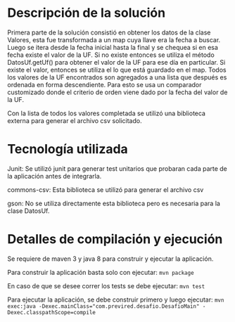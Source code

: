 # Descripción de la solución

Primera parte de la solución consistió en obtener los datos de la clase Valores, esta fue transformada a un map
 cuya llave era la fecha a buscar. Luego se itera desde la fecha inicial hasta la final y se chequea si en esa fecha existe el valor de la UF. Si no existe entonces se utiliza el método DatosUf.getUf() para obtener el valor de la UF para ese día en particular. Si existe el valor, entonces se utiliza el lo que está guardado en el map.
Todos los valores de la UF encontrados son agregados a una lista que después es ordenada en forma descendiente. Para esto se usa un comparador customizado donde el criterio de orden viene dado por la fecha del valor de la UF.

Con la lista de todos los valores completada se utilizó una biblioteca externa para generar el archivo csv solicitado.


# Tecnología utilizada
Junit: Se utilizó junit para generar test unitarios que probaran cada parte de la aplicación antes de integrarla.

commons-csv: Esta biblioteca se utilizó para generar el archivo csv

gson: No se utiliza directamente esta biblioteca pero es necesaria para la clase DatosUf.


# Detalles de compilación y ejecución

Se requiere de maven 3 y java 8 para construir y ejecutar la aplicación.

Para construir la aplicación basta solo con ejecutar: 
`mvn package`

En caso de que se desee correr los tests se debe ejecutar:
`mvn test`

Para ejecutar la aplicación, se debe construir primero y luego ejecutar:
`mvn exec:java -Dexec.mainClass="com.previred.desafio.DesafioMain" -Dexec.classpathScope=compile`

